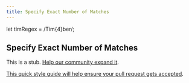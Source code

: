 ```yaml
---
title: Specify Exact Number of Matches
---
```



let timRegex = /Tim{4}ber/; 

## Specify Exact Number of Matches

This is a stub. <a href='https://github.com/freecodecamp/guides/tree/master/src/pages/certifications/javascript-algorithms-and-data-structures/regular-expressions/specify-exact-number-of-matches/index.md' target='_blank' rel='nofollow'>Help our community expand it</a>.

<a href='https://github.com/freecodecamp/guides/blob/master/README.md' target='_blank' rel='nofollow'>This quick style guide will help ensure your pull request gets accepted</a>.

<!-- The article goes here, in GitHub-flavored Markdown. Feel free to add YouTube videos, images, and CodePen/JSBin embeds  -->
